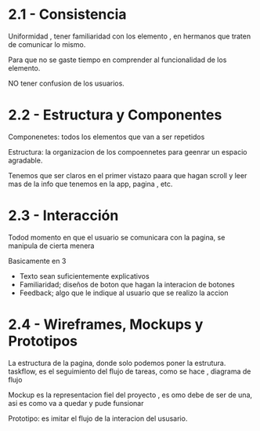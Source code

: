 # 2.1 - Consistencia

Uniformidad , tener familiaridad con los elemento , en hermanos que traten de comunicar lo mismo.

Para que no se gaste tiempo en comprender al funcionalidad de los elemento.

NO tener confusion de los usuarios.

# 2.2 - Estructura y Componentes 

Componenetes: todos los elementos que van a ser repetidos 

Estructura: la organizacion de los compoennetes para geenrar un espacio agradable.

Tenemos que ser claros en el primer vistazo paara que hagan scroll y leer mas de la info que tenemos en la app, pagina , etc.

# 2.3 - Interacción

Todod momento en que el usuario se comunicara con la pagina, se manipula de cierta menera

Basicamente en 3 

- Texto sean suficientemente explicativos 
- Familiaridad; diseños de boton que hagan la interacion de botones
- Feedback; algo que le indique al usuario que se realizo la accion

# 2.4 - Wireframes, Mockups y Prototipos

La estructura de la pagina, donde solo podemos poner la estrutura.
taskflow, es el seguimiento del flujo de tareas, como se hace , diagrama de flujo

Mockup es la representacion fiel del proyecto , es omo debe de ser de una, asi es como va a quedar y pude funsionar

Prototipo: es imitar el flujo de la interacion del ususario.